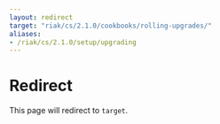 ```yaml
---
layout: redirect
target: "riak/cs/2.1.0/cookbooks/rolling-upgrades/"
aliases:
- /riak/cs/2.1.0/setup/upgrading
---
```


# Redirect

This page will redirect to `target`.
